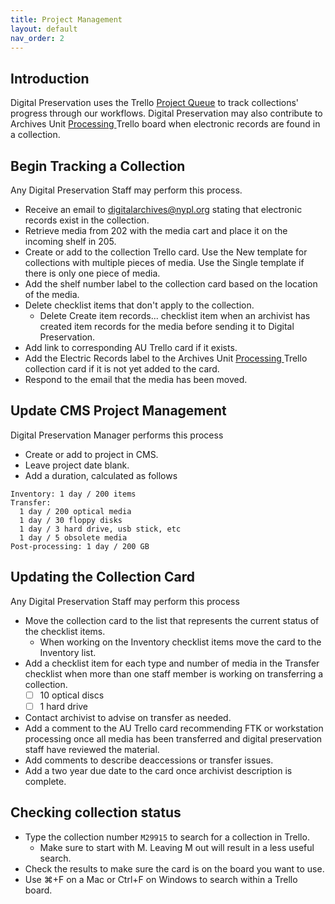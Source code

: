 ```yaml
---
title: Project Management
layout: default
nav_order: 2
---
```


## Introduction
Digital Preservation uses the Trello [Project Queue]() to track collections' progress through our workflows. Digital Preservation may also contribute to Archives Unit [Processing ]() Trello board when electronic records are found in a collection.  

## Begin Tracking a Collection
Any Digital Preservation Staff may perform this process.

* Receive an email to digitalarchives@nypl.org stating that electronic records exist in the collection. 
* Retrieve media from 202 with the media cart and place it on the incoming shelf in 205.
* Create or add to the collection Trello card. Use the New template for collections with multiple pieces of media. Use the Single template if there is only one piece of media.
* Add the shelf number label to the collection card based on the location of the media.   
* Delete checklist items that don't apply to the collection.  
    * Delete Create item records... checklist item when an archivist has created item records for the media before sending it to Digital Preservation.
* Add link to corresponding AU Trello card if it exists.
* Add the Electric Records label to the Archives Unit [Processing ]() Trello collection card if it is not yet added to the card. 
* Respond to the email that the media has been moved.

## Update CMS Project Management
Digital Preservation Manager performs this process

* Create or add to project in CMS.
* Leave project date blank.
* Add a duration, calculated as follows
```
Inventory: 1 day / 200 items
Transfer:
  1 day / 200 optical media
  1 day / 30 floppy disks
  1 day / 3 hard drive, usb stick, etc
  1 day / 5 obsolete media
Post-processing: 1 day / 200 GB
```

## Updating the Collection Card
Any Digital Preservation Staff may perform this process

* Move the collection card to the list that represents the current status of the checklist items.  
    * When working on the Inventory checklist items move the card to the Inventory list.  
* Add a checklist item for each type and number of media in the Transfer checklist when more than one staff member is working on transferring a collection.  
    - [ ] 10 optical discs  
    - [ ] 1 hard drive  
* Contact archivist to advise on transfer as needed.
* Add a comment to the AU Trello card recommending FTK or workstation processing once all media has been transferred and digital preservation staff have reviewed the material.  
* Add comments to describe deaccessions or transfer issues.  
* Add a two year due date to the card once archivist description is complete.  

## Checking collection status
* Type the collection number `M29915` to search for a collection in Trello.  
    * Make sure to start with M. Leaving M out will result in a less useful search.  
* Check the results to make sure the card is on the board you want to use.  
* Use ⌘+F on a Mac or Ctrl+F on Windows to search within a Trello board.  

